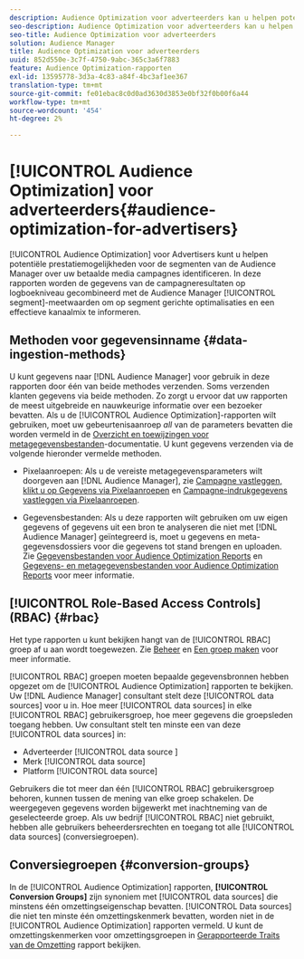 ```yaml
---
description: Audience Optimization voor adverteerders kan u helpen potentiële prestatiemogelijkheden voor de segmenten van de Audience Manager in uw betaalde mediacampagnes te identificeren. In deze rapporten worden de gegevens van de campagneresultaten op het niveau van het logbestand gecombineerd met de gegevens van het Audience Manager-segment om op segment gerichte optimalisaties en een effectieve kanaalmix te informeren.
seo-description: Audience Optimization voor adverteerders kan u helpen potentiële prestatiemogelijkheden voor de segmenten van de Audience Manager in uw betaalde mediacampagnes te identificeren. In deze rapporten worden de gegevens van de campagneresultaten op het niveau van het logbestand gecombineerd met de gegevens van het Audience Manager-segment om op segment gerichte optimalisaties en een effectieve kanaalmix te informeren.
seo-title: Audience Optimization voor adverteerders
solution: Audience Manager
title: Audience Optimization voor adverteerders
uuid: 852d550e-3c7f-4750-9abc-365c3a6f7883
feature: Audience Optimization-rapporten
exl-id: 13595778-3d3a-4c83-a84f-4bc3af1ee367
translation-type: tm+mt
source-git-commit: fe01ebac8c0d0ad3630d3853e0bf32f0b00f6a44
workflow-type: tm+mt
source-wordcount: '454'
ht-degree: 2%

---
```


# [!UICONTROL Audience Optimization] voor adverteerders{#audience-optimization-for-advertisers}

[!UICONTROL Audience Optimization] voor Advertisers kunt u helpen potentiële prestatiemogelijkheden voor de segmenten van de Audience Manager over uw betaalde media campagnes identificeren. In deze rapporten worden de gegevens van de campagneresultaten op logboekniveau gecombineerd met de Audience Manager [!UICONTROL segment]-meetwaarden om op segment gerichte optimalisaties en een effectieve kanaalmix te informeren.

## Methoden voor gegevensinname {#data-ingestion-methods}

U kunt gegevens naar [!DNL Audience Manager] voor gebruik in deze rapporten door één van beide methodes verzenden. Soms verzenden klanten gegevens via beide methoden. Zo zorgt u ervoor dat uw rapporten de meest uitgebreide en nauwkeurige informatie over een bezoeker bevatten. Als u de [!UICONTROL Audience Optimization]-rapporten wilt gebruiken, moet uw gebeurtenisaanroep *all* van de parameters bevatten die worden vermeld in de [Overzicht en toewijzingen voor metagegevensbestanden](../../../reporting/audience-optimization-reports/metadata-files-intro/metadata-file-overview.md)-documentatie. U kunt gegevens verzenden via de volgende hieronder vermelde methoden.

* Pixelaanroepen: Als u de vereiste metagegevensparameters wilt doorgeven aan [!DNL Audience Manager], zie [Campagne vastleggen, klikt u op Gegevens via Pixelaanroepen](../../../integration/media-data-integration/click-data-pixels.md) en [Campagne-indrukgegevens vastleggen via Pixelaanroepen](../../../integration/media-data-integration/impression-data-pixels.md).

* Gegevensbestanden: Als u deze rapporten wilt gebruiken om uw eigen gegevens of gegevens uit een bron te analyseren die niet met [!DNL Audience Manager] geïntegreerd is, moet u gegevens en meta-gegevensdossiers voor die gegevens tot stand brengen en uploaden. Zie [Gegevensbestanden voor Audience Optimization Reports](../../../reporting/audience-optimization-reports/metadata-files-intro/datafiles-intro.md) en [Gegevens- en metagegevensbestanden voor Audience Optimization Reports](../../../reporting/audience-optimization-reports/metadata-files-intro/metadata-files-intro.md) voor meer informatie.

## [!UICONTROL Role-Based Access Controls] (RBAC)  {#rbac}

Het type rapporten u kunt bekijken hangt van de [!UICONTROL RBAC] groep af u aan wordt toegewezen. Zie [Beheer](../../../features/administration/administration-overview.md) en [Een groep maken](../../../features/administration/administration-overview.md#create-group) voor meer informatie.

[!UICONTROL RBAC] groepen moeten bepaalde gegevensbronnen hebben opgezet om de  [!UICONTROL Audience Optimization] rapporten te bekijken. Uw [!DNL Audience Manager] consultant stelt deze [!UICONTROL data sources] voor u in. Hoe meer [!UICONTROL data sources] in elke [!UICONTROL RBAC] gebruikersgroep, hoe meer gegevens die groepsleden toegang hebben. Uw consultant stelt ten minste een van deze [!UICONTROL data sources] in:

* Adverteerder [!UICONTROL data source ]
* Merk [!UICONTROL data source]
* Platform [!UICONTROL data source]

Gebruikers die tot meer dan één [!UICONTROL RBAC] gebruikersgroep behoren, kunnen tussen de mening van elke groep schakelen. De weergegeven gegevens worden bijgewerkt met inachtneming van de geselecteerde groep. Als uw bedrijf [!UICONTROL RBAC] niet gebruikt, hebben alle gebruikers beheerdersrechten en toegang tot alle [!UICONTROL data sources] (conversiegroepen).

## Conversiegroepen {#conversion-groups}

In de [!UICONTROL Audience Optimization] rapporten, **[!UICONTROL Conversion Groups]** zijn synoniem met [!UICONTROL data sources] die minstens één omzettingseigenschap bevatten. [!UICONTROL Data sources] die niet ten minste één omzettingskenmerk bevatten, worden niet in de  [!UICONTROL Audience Optimization] rapporten vermeld. U kunt de omzettingskenmerken voor omzettingsgroepen in [Gerapporteerde Traits van de Omzetting](../../../reporting/audience-optimization-reports/aor-advertisers/reported-conversion-traits.md) rapport bekijken.
